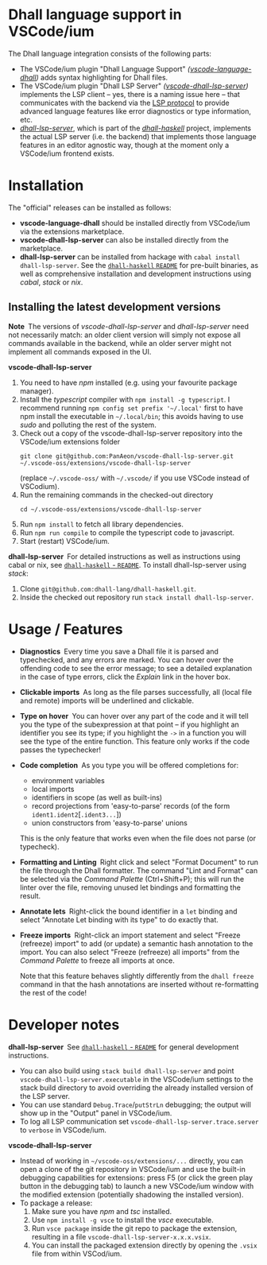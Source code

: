 # Dhall language support in VSCode/ium

The Dhall language integration consists of the following parts:
- The VSCode/ium plugin "Dhall Language Support" *([vscode-language-dhall](https://github.com/PanAeon/vscode-language-dhall))* adds syntax highlighting for Dhall files.
- The VSCode/ium plugin "Dhall LSP Server" *([vscode-dhall-lsp-server](https://github.com/PanAeon/vscode-dhall-lsp-server))* implements the LSP client &ndash; yes, there is a naming issue here &ndash; that communicates with the backend via the [LSP protocol](https://microsoft.github.io/language-server-protocol/specification) to provide advanced language features like error diagnostics or type information, etc.
- [*dhall-lsp-server*](https://github.com/dhall-lang/dhall-haskell/tree/master/dhall-lsp-server), which is part of the [*dhall-haskell*](https://github.com/dhall-lang/dhall-haskell) project, implements the actual LSP server (i.e. the backend) that implements those language features in an editor agnostic way, though at the moment only a VSCode/ium frontend exists.

# Installation

The "official" releases can be installed as follows:

- **vscode-language-dhall** should be installed directly from VSCode/ium via the extensions marketplace.
- **vscode-dhall-lsp-server** can also be installed directly from the marketplace.
- **dhall-lsp-server** can be installed from hackage with `cabal install dhall-lsp-server`. See the
[`dhall-haskell` `README`](https://github.com/dhall-lang/dhall-haskell/blob/master/README.md) for pre-built binaries, as well as comprehensive installation and development instructions using *cabal*, *stack* or *nix*.

## Installing the latest development versions

**Note&nbsp;** The versions of *vscode-dhall-lsp-server* and *dhall-lsp-server* need not necessarily match: an older client version will simply not expose all commands available in the backend, while an older server might not implement all commands exposed in the UI.

**vscode-dhall-lsp-server**
1. You need to have *npm* installed (e.g. using your favourite package manager).
2. Install the *typescript* compiler with `npm install -g typescript`. I recommend running `npm config set prefix '~/.local'` first to have npm install the executable in `~/.local/bin`; this avoids having to use *sudo* and polluting the rest of the system.
2. Check out a copy of the vscode-dhall-lsp-server repository into the VSCode/ium extensions folder
   ```
   git clone git@github.com:PanAeon/vscode-dhall-lsp-server.git ~/.vscode-oss/extensions/vscode-dhall-lsp-server
   ```
   (replace `~/.vscode-oss/` with `~/.vscode/` if you use VSCode instead of VSCodium).
3. Run the remaining commands in the checked-out directory
   ```
   cd ~/.vscode-oss/extensions/vscode-dhall-lsp-server
   ```
4. Run `npm install` to fetch all library dependencies.
5. Run `npm run compile` to compile the typescript code to javascript.
6. Start (restart) VSCode/ium.

**dhall-lsp-server&nbsp;**
For detailed instructions as well as instructions using cabal or nix, see [`dhall-haskell` - `README`](https://github.com/dhall-lang/dhall-haskell/blob/master/README.md). To install dhall-lsp-server using *stack*:
1. Clone `git@github.com:dhall-lang/dhall-haskell.git`.
2. Inside the checked out repository run `stack install dhall-lsp-server`.


# Usage / Features

- **Diagnostics&nbsp;**
Every time you save a Dhall file it is parsed and typechecked, and any errors are marked. You can hover over the offending code to see the error message; to see a detailed explanation in the case of type errors, click the *Explain* link in the hover box.

- **Clickable imports&nbsp;**
As long as the file parses successfully, all (local file and remote) imports will be underlined and clickable.

- **Type on hover&nbsp;**
You can hover over any part of the code and it will tell you the type of the subexpression at that point &ndash; if you highlight an identifier you see its type; if you highlight the `->` in a function you will see the type of the entire function. This feature only works if the code passes the typechecker!

- **Code completion&nbsp;**
As you type you will be offered completions for:
  - environment variables
  - local imports
  - identifiers in scope (as well as built-ins)
  - record projections from 'easy-to-parse' records (of the form `ident1.ident2`[`.ident3...`])
  - union constructors from 'easy-to-parse' unions

  This is the only feature that works even when the file does not parse (or typecheck).

- **Formatting and Linting&nbsp;**
Right click and select "Format Document" to run the file through the Dhall formatter. The command "Lint and Format" can be selected via the *Command Palette* (Ctrl+Shift+P); this will run the linter over the file, removing unused let bindings and formatting the result.

- **Annotate lets&nbsp;**
Right-click the bound identifier in a `let` binding and select "Annotate Let binding with its type" to do exactly that.

- **Freeze imports&nbsp;**
Right-click an import statement and select "Freeze (refreeze) import" to add (or update) a semantic hash annotation to the import. You can also select "Freeze (refreeze) all imports" from the *Command Palette* to freeze all imports at once.

  Note that this feature behaves slightly differently from the `dhall freeze` command in that the hash annotations are inserted without re-formatting the rest of the code!

# Developer notes

**dhall-lsp-server&nbsp;**
See [`dhall-haskell` - `README`](https://github.com/dhall-lang/dhall-haskell/blob/master/README.md) for general development instructions.
- You can also build using `stack build dhall-lsp-server` and point `vscode-dhall-lsp-server.executable` in the VSCode/ium settings to the stack build directory to avoid overriding the already installed version of the LSP server.
- You can use standard `Debug.Trace`/`putStrLn` debugging; the output will show up in the "Output" panel in VSCode/ium.
- To log all LSP communication set `vscode-dhall-lsp-server.trace.server` to `verbose` in VSCode/ium.

**vscode-dhall-lsp-server**
- Instead of working in `~/vscode-oss/extensions/...` directly, you can open a clone of the git repository in VSCode/ium and use the built-in debugging capabilities for extensions: press F5 (or click the green play button in the debugging tab) to launch a new VSCode/ium window with the modified extension (potentially shadowing the installed version).
- To package a release:
  1. Make sure you have *npm* and *tsc* installed.
  2. Use `npm install -g vsce` to install the *vsce* executable.
  3. Run `vsce package` inside the git repo to package the extension, resulting in a file `vscode-dhall-lsp-server-x.x.x.vsix`.
  4. You can install the packaged extension directly by opening the `.vsix` file from within VSCod/ium.

